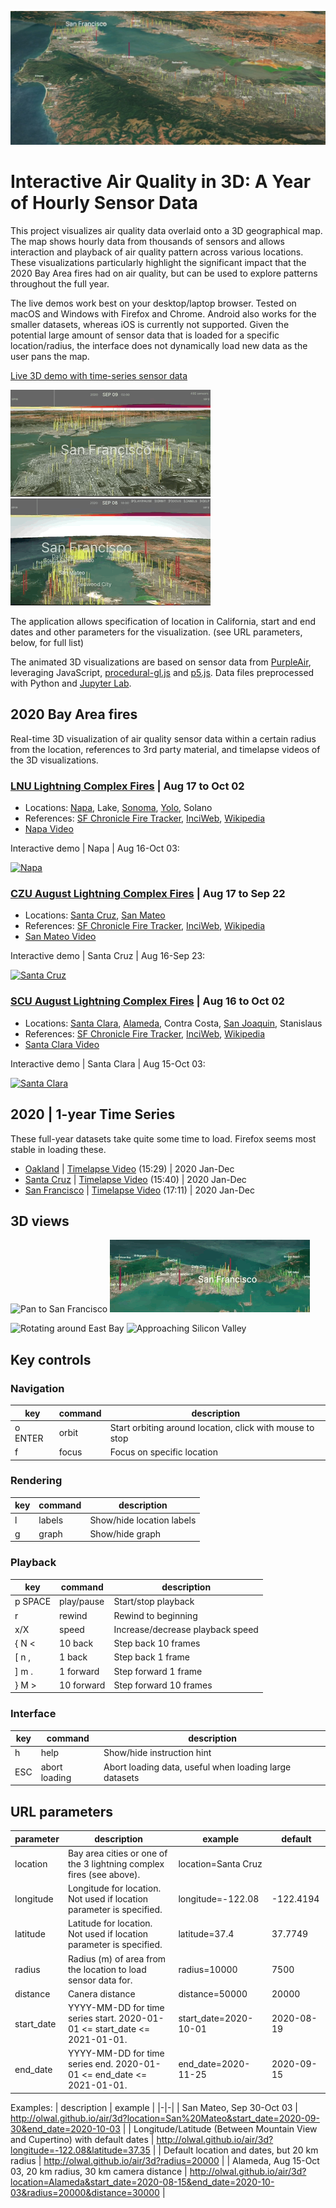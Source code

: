 ![3D visualization of air quality sensor data](media/sensor_data_3d_bay_area.jpg)

# Interactive Air Quality in 3D:  A Year of Hourly Sensor Data
This project visualizes air quality data overlaid onto a 3D geographical map. The map shows hourly data from thousands of sensors and allows interaction and playback of air quality pattern across various locations. These visualizations particularly highlight the significant impact that the 2020 Bay Area fires had on air quality, but can be used to explore patterns throughout the full year. 

The live demos work best on your desktop/laptop browser. Tested on macOS and Windows with Firefox and Chrome. Android also works for the smaller datasets, whereas iOS is currently not supported. Given the potential large amount of sensor data that is loaded for a specific location/radius, the interface does not dynamically load new data as the user pans the map. 

[Live 3D demo with time-series sensor data](https://olwal.github.io/air/3d/)

[![Pan SF to San Mateo](media/sf_pan.gif)](https://olwal.github.io/air/3d?location=San%20Mateo&start_date=2020-09-08&end_date=2020-09-12&radius=30000) [![Pan to SF](media/sf_pan_2.gif)](https://olwal.github.io/air/3d?location=San%20Francisco&start_date=2020-09-08&end_date=2020-09-12&radius=30000)

The application allows specification of location in California, start and end dates and other parameters for the visualization. (see URL parameters, below, for full list)

The animated 3D visualizations are based on sensor data from [PurpleAir](https://purpleair.com/), leveraging JavaScript, [procedural-gl.js](https://github.com/felixpalmer/procedural-gl-js) and [p5.js](https://p5js.org/). Data files preprocessed with Python and [Jupyter Lab](https://jupyter.org/). 

## 2020 Bay Area fires
Real-time 3D visualization of air quality sensor data within a certain radius from the location, references to 3rd party material, and timelapse videos of the 3D visualizations.

### [LNU Lightning Complex Fires](https://olwal.github.io/air/3d?location=LNU%20Lightning%20Complex%20Fires&start_date=2020-08-16&end_date=2020-10-03&radius=50000&distance=50000) | Aug 17 to Oct 02
- Locations: [Napa](https://olwal.github.io/air/3d?location=Napa&start_date=2020-08-16&end_date=2020-10-11&radius=50000&distance=50000), Lake, [Sonoma](https://olwal.github.io/air/3d?location=Sonoma&start_date=2020-08-16&end_date=2020-10-11&radius=25000&distance=50000), [Yolo](https://olwal.github.io/air/3d?location=Yolo&start_date=2020-08-16&end_date=2020-10-11&radius=50000&distance=50000), Solano
- References: [SF Chronicle Fire Tracker](https://www.sfchronicle.com/projects/california-fire-map/2020-lnu-lightning-complex), [InciWeb](https://inciweb.nwcg.gov/incident/7027/), [Wikipedia](https://en.wikipedia.org/wiki/LNU_Lightning_Complex_fires)
- [Napa Video](https://youtu.be/sms1VZ-AS3k)

Interactive demo | Napa | Aug 16-Oct 03: 

[![Napa](media/napa.gif)](https://olwal.github.io/air/3d?location=LNU%20Lightning%20Complex%20Fires&start_date=2020-08-16&end_date=2020-10-03)

### [CZU August Lightning Complex Fires](http://olwal.github.io/air/3d?location=CZU%20Lightning%20Complex%20Fires&start_date=2020-08-16&end_date=2020-09-23&radius=20000&distance=50000) | Aug 17 to Sep 22
- Locations: [Santa Cruz](https://olwal.github.io/air/3d?location=Santa%20Cruz&start_date=2020-08-16&end_date=2020-09-23&radius=20000&distance=30000), [San Mateo](https://olwal.github.io/air/3d?location=San%20Mateo&start_date=2020-08-16&end_date=2020-09-23)
- References: [SF Chronicle Fire Tracker](https://www.sfchronicle.com/projects/california-fire-map/2020-cnu-august-lightning-complex), [InciWeb](https://inciweb.nwcg.gov/incident/7028/), [Wikipedia](https://en.wikipedia.org/wiki/CZU_Lightning_Complex_fires)
- [San Mateo Video](https://youtu.be/mKirhChPaWU)

Interactive demo | Santa Cruz | Aug 16-Sep 23: 

[![Santa Cruz](media/santa_cruz.gif)](https://olwal.github.io/air/3d?location=Santa%20Cruz&start_date=2020-08-16&end_date=2020-09-23)

### [SCU August Lightning Complex Fires](http://olwal.github.io/air/3d?location=SCU%20Lightning%20Complex%20Fires&start_date=2020-08-15&end_date=2020-10-03&radius=30000&distance=50000) | Aug 16 to Oct 02
- Locations: [Santa Clara](http://olwal.github.io/air/3d?location=Santa%20Clara&start_date=2020-08-15&end_date=2020-10-03&radius=20000&distance=20000), [Alameda](http://olwal.github.io/air/3d?location=Alameda&start_date=2020-08-15&end_date=2020-10-03&radius=20000&distance=20000), Contra Costa, [San Joaquin](http://olwal.github.io/air/3d?location=San%20Joaquin&start_date=2020-08-15&end_date=2020-10-03&radius=50000&distance=30000), Stanislaus
- References: [SF Chronicle Fire Tracker](https://www.sfchronicle.com/projects/california-fire-map/2020-cnu-august-lightning-complex), [InciWeb](https://inciweb.nwcg.gov/incident/7056/), [Wikipedia](https://en.wikipedia.org/wiki/SCU_Lightning_Complex_fires)
- [Santa Clara Video](https://youtu.be/gJdsuwGUNYg)

Interactive demo | Santa Clara | Aug 15-Oct 03: 

[![Santa Clara](media/santa_clara.gif)](http://olwal.github.io/air/3d?location=Santa%20Clara&start_date=2020-08-15&end_date=2020-10-03)

## 2020 | 1-year Time Series
These full-year datasets take quite some time to load.
Firefox seems most stable in loading these.

- [Oakland](https://olwal.github.io/air/3d/?location=Oakland&start_date=2020-01-01&end_date=2021-01-01&radius=20000&distance=20000) | [Timelapse Video](https://youtu.be/jxLtuF0n3hA) (15:29) | 2020 Jan-Dec
- [Santa Cruz](https://olwal.github.io/air/3d/?location=Santa%20Cruz&start_date=2020-01-01&end_date=2021-01-01&radius=20000&distance=30000) | [Timelapse Video](https://youtu.be/fsbrf3rNnMg) (15:40) | 2020 Jan-Dec
- [San Francisco](https://olwal.github.io/air/3d/?location=San%20Francisco&start_date=2020-01-01&end_date=2021-01-01) | [Timelapse Video](https://youtu.be/-bVvzHcI12I) (17:11) | 2020 Jan-Dec

## 3D views

![Pan to San Francisco](media/sf_pan_to_320.gif) 
![Rotating around San Francisco](media/sf_rotate_320.gif)

![Rotating around East Bay](media/east_bay_rotate_320.gif) 
![Approaching Silicon Valley](media/silicon_valley_approach_320.gif)

## Key controls

### Navigation
| key     | command       | description                                              |
|---------|---------------|----------------------------------------------------------|
| o ENTER | orbit         | Start orbiting around location, click with mouse to stop |
| f       | focus         | Focus on specific location                               |

### Rendering
| key     | command       | description                                              |
|---------|---------------|----------------------------------------------------------|
| l       | labels        | Show/hide location labels                                |
| g       | graph         | Show/hide graph                                          |

### Playback
| key     | command       | description                                              |
|---------|---------------|----------------------------------------------------------|
| p SPACE | play/pause    | Start/stop playback                                      |
| r       | rewind        | Rewind to beginning                                      |
| x/X     | speed         | Increase/decrease playback speed                         |
| { N <   | 10 back       | Step back 10 frames                                      |
| [ n ,   | 1 back        | Step back 1 frame                                        |
| ] m .   | 1 forward     | Step forward 1 frame                                     |
| } M >   | 10 forward    | Step forward 10 frames                                   |

### Interface
| key     | command       | description                                              |
|---------|---------------|----------------------------------------------------------|
| h       | help          | Show/hide instruction hint                               |
| ESC     | abort loading | Abort loading data, useful when loading large datasets   |

## URL parameters

| parameter | description                                                                   | example               | default    |
|---------------|---------------------------------------------------------------------------|-----------------------|------------|
| location      | Bay area cities or one of the 3 lightning complex fires (see above).      | location=Santa Cruz   |            |
| longitude     | Longitude for location. Not used if location parameter is specified.      | longitude=-122.08     | -122.4194  |
| latitude      | Latitude for location. Not used if location parameter is specified.       | latitude=37.4         | 37.7749    |
| radius        | Radius (m) of area from the location to load sensor data for.             | radius=10000          | 7500       |
| distance      | Canera distance                                                           | distance=50000        | 20000      |
| start_date    | YYYY-MM-DD for time series start. 2020-01-01 <= start_date <= 2021-01-01. | start_date=2020-10-01 | 2020-08-19 |
| end_date      | YYYY-MM-DD for time series end. 2020-01-01 <= end_date <= 2021-01-01.     | end_date=2020-11-25   | 2020-09-15 |

Examples: 
| description | example |
|-|-|
| San Mateo, Sep 30-Oct 03 | http://olwal.github.io/air/3d?location=San%20Mateo&start_date=2020-09-30&end_date=2020-10-03 |
| Longitude/Latitude (Between Mountain View and Cupertino) with default dates | http://olwal.github.io/air/3d?longitude=-122.08&latitude=37.35 |
| Default location and dates, but 20 km radius | http://olwal.github.io/air/3d?radius=20000 |
| Alameda, Aug 15-Oct 03, 20 km radius, 30 km camera distance | http://olwal.github.io/air/3d?location=Alameda&start_date=2020-08-15&end_date=2020-10-03&radius=20000&distance=30000 |
